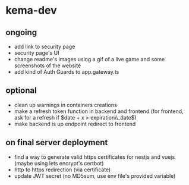 # kema-dev

## ongoing

* add link to security page
* security page's UI
* change readme's images using a gif of a live game and some screenshots of the website
* add kind of Auth Guards to app.gateway.ts

## optional

* clean up warnings in containers creations
* make a refresh token function in backend and frontend (for frontend, ask for a refresh if $date + x > expiration\\_date$)
* make backend is up endpoint redirect to frontend

## on final server deployment

* find a way to generate valid https certificates for nestjs and vuejs (maybe using lets encrypt's certbot)
* http to https redirection (via certificate)
* update JWT secret (no MD5sum, use env file's provided variable)
